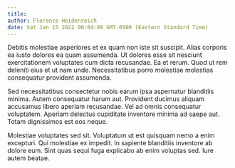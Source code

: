 ```yaml
---
title: 
author: Florence Heidenreich
date: Sat Jan 15 2022 00:04:09 GMT-0500 (Eastern Standard Time)
---
```

Debitis molestiae asperiores et ex quam non iste sit suscipit. Alias corporis ea iusto dolores ea quam assumenda. Ut dolores esse sit nesciunt exercitationem voluptates cum dicta recusandae. Ea et rerum. Quod ut rem deleniti eius et ut nam unde. Necessitatibus porro molestiae molestias consequatur provident assumenda.

 Sed necessitatibus consectetur nobis earum ipsa aspernatur blanditiis minima. Autem consequatur harum aut. Provident ducimus aliquam accusamus libero aperiam recusandae. Vel ad omnis consequatur voluptatem. Aperiam delectus cupiditate inventore minima ad saepe aut. Totam dignissimos est eos neque.

 Molestiae voluptates sed sit. Voluptatum ut est quisquam nemo a enim excepturi. Qui molestiae ex impedit. In sapiente blanditiis inventore ab dolore eum. Sint quas sequi fuga explicabo ab enim voluptas sed. Iure autem beatae.